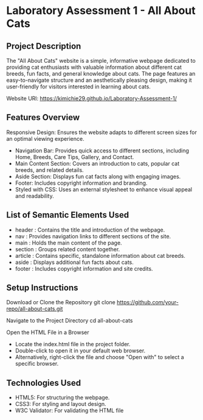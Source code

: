 # Laboratory Assessment 1 - All About Cats

## Project Description

The "All About Cats" website is a simple, informative webpage dedicated to providing cat enthusiasts with valuable information about different cat breeds, fun facts, and general knowledge about cats. The page features an easy-to-navigate structure and an aesthetically pleasing design, making it user-friendly for visitors interested in learning about cats.

Website URl: https://kimichie29.github.io/Laboratory-Assessment-1/

## Features Overview

Responsive Design: Ensures the website adapts to different screen sizes for an optimal viewing experience.
- Navigation Bar: Provides quick access to different sections, including Home, Breeds, Care Tips, Gallery, and Contact.
- Main Content Section: Covers an introduction to cats, popular cat breeds, and related details.
- Aside Section: Displays fun cat facts along with engaging images.
- Footer: Includes copyright information and branding.
- Styled with CSS: Uses an external stylesheet to enhance visual appeal and readability.

## List of Semantic Elements Used
- header : Contains the title and introduction of the webpage.
- nav : Provides navigation links to different sections of the site.
- main : Holds the main content of the page.
- section : Groups related content together.
- article : Contains specific, standalone information about cat breeds.
- aside : Displays additional fun facts about cats.
- footer : Includes copyright information and site credits.
  
## Setup Instructions

Download or Clone the Repository
git clone https://github.com/your-repo/all-about-cats.git

Navigate to the Project Directory
cd all-about-cats

Open the HTML File in a Browser
- Locate the index.html file in the project folder.
- Double-click to open it in your default web browser.
- Alternatively, right-click the file and choose "Open with" to select a specific browser.

## Technologies Used
- HTML5: For structuring the webpage.
- CSS3: For styling and layout design.
- W3C Validator: For validating the HTML file




